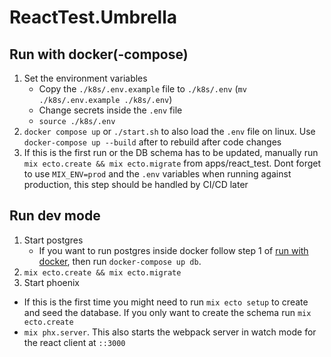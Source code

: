 # ReactTest.Umbrella

## Run with docker(-compose)

1. Set the environment variables
   - Copy the `./k8s/.env.example` file to `./k8s/.env` (`mv ./k8s/.env.example ./k8s/.env`)
   - Change secrets inside the `.env` file
   - `source ./k8s/.env`
2. `docker compose up` or `./start.sh` to also load the `.env` file on linux. Use `docker-compose up --build` after to rebuild after code changes
3. If this is the first run or the DB schema has to be updated, manually run `mix ecto.create && mix ecto.migrate` 
from apps/react_test. 
Dont forget to use `MIX_ENV=prod` and the `.env` variables when running against production, this step should be handled by CI/CD later 
## Run dev mode

1. Start postgres 
   - If you want to run postgres inside docker follow step 1 of [run with docker](#run-with-docker), then run `docker-compose up db`.
2. `mix ecto.create && mix ecto.migrate`
3. Start phoenix
 - If this is the first time you might need to run `mix ecto setup` to create and seed the database. 
 If you only want to create the schema run `mix ecto.create`
 - `mix phx.server`. 
 This also starts the webpack server in watch mode for the react client at `::3000`